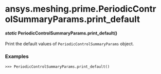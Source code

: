 # ansys.meshing.prime.PeriodicControlSummaryParams.print_default

<a id="ansys.meshing.prime.PeriodicControlSummaryParams.print_default"></a>

#### *static* PeriodicControlSummaryParams.print_default()

Print the default values of `PeriodicControlSummaryParams` object.

### Examples

```pycon
>>> PeriodicControlSummaryParams.print_default()
```

<!-- !! processed by numpydoc !! -->
